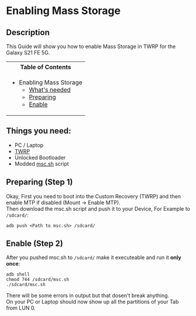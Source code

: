 # Enabling Mass Storage

## Description

This Guide will show you how to enable Mass Storage in TWRP for the Galaxy S21 FE 5G.

<table>
<tr><th>Table of Contents</th></th>
<tr><td>
  
- Enabling Mass Storage
   - [What's needed](#things-you-need)
   - [Preparing](#preparing-step-1)
   - [Enable](#enable-mass-storage-step-2)

</td></tr> </table>

## Things you need:
   - PC / Laptop
   - [TWRP](https://twrp.me/samsung/samsunggalaxyS21FEqcom.html)
   - Unlocked Bootloader
   - Modded [msc.sh](Resources/msc.sh) script

## Preparing (Step 1)

Okay, First you need to boot into the Custom Recovery (TWRP) and then enable MTP if disabled (Mount -> Enable MTP). <br />
Then download the msc.sh script and push it to your Device, For Example to `/sdcard/`: <br />
```
adb push <Path to msc.sh> /sdcard/
```

## Enable (Step 2)

After you pushed msc.sh to `/sdcard/` make it executeable and run it **only once**:
```
adb shell
chmod 744 /sdcard/msc.sh
./sdcard/msc.sh
```
There will be some errors in output but that dosen't break anything. <br />
On your PC or Laptop should now show up all the partitions of your Tab from LUN 0.
